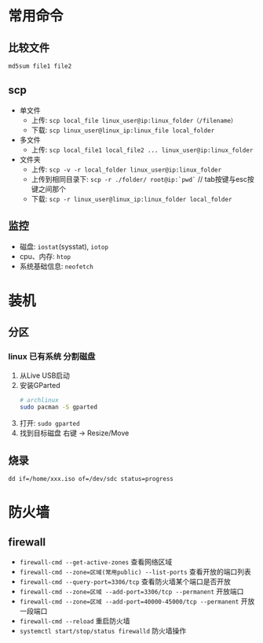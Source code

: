 
# 常用命令

## 比较文件

` md5sum file1 file2 `

## scp

- 单文件
    - 上传: ` scp local_file linux_user@ip:linux_folder（/filename） `
    - 下载: ` scp linux_user@linux_ip:linux_file local_folder `
- 多文件
    - 上传: ` scp local_file1 local_file2 ... linux_user@ip:linux_folder `
- 文件夹
    - 上传: ` scp -v -r local_folder linux_user@ip:linux_folder `
    - 上传到相同目录下: ``` scp -r ./folder/ root@ip:`pwd` ``` // tab按键与esc按键之间那个
    - 下载: ` scp -r linux_user@linux_ip:linux_folder local_folder `
    

## 监控

- 磁盘: `iostat`(sysstat), `iotop`
- cpu、内存: `htop`
- 系统基础信息: `neofetch`

# 装机

## 分区

### linux 已有系统 分割磁盘

1. 从Live USB启动
2. 安装GParted
    ```bash
    # archlinux
    sudo pacman -S gparted
    ```
3. 打开: ` sudo gparted `
4. 找到目标磁盘 右键 -> Resize/Move

## 烧录

`dd if=/home/xxx.iso of=/dev/sdc status=progress`

# 防火墙

## firewall

- `firewall-cmd --get-active-zones` 查看网络区域
- `firewall-cmd --zone=区域(常用public) --list-ports` 查看开放的端口列表           
- `firewall-cmd --query-port=3306/tcp` 查看防火墙某个端口是否开放           
- `firewall-cmd --zone=区域 --add-port=3306/tcp --permanent` 开放端口            
- `firewall-cmd --zone=区域 --add-port=40000-45000/tcp --permanent` 开放一段端口           
- `firewall-cmd --reload` 重启防火墙
- `systemctl start/stop/status firewalld` 防火墙操作


